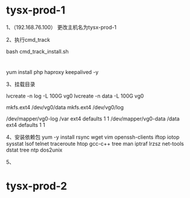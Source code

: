 # tysx-prod-1

1、（192.168.76.100） 更改主机名为tysx-prod-1

2、执行cmd_track

bash cmd_track_install.sh


#
yum install php haproxy keepalived -y

3、挂载目录

lvcreate -n log -L 100G vg0
lvcreate -n data -L 100G vg0

mkfs.ext4 /dev/vg0/data
mkfs.ext4 /dev/vg0/log

/dev/mapper/vg0-log /var                       ext4    defaults        1 1
/dev/mapper/vg0-data /data                       ext4    defaults        1 1

4、安装依赖包
yum -y install rsync wget vim openssh-clients iftop iotop sysstat  lsof telnet traceroute htop  gcc-c++ tree man iptraf lrzsz net-tools  dstat tree ntp dos2unix

5、




# tysx-prod-2
